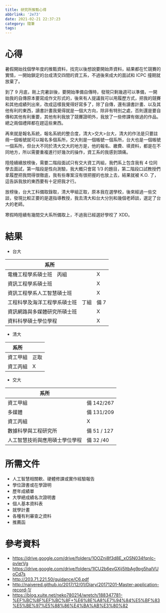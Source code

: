 ```yaml
---
title: 研究所推甄心得
abbrlink: '2e73'
date: 2021-02-21 22:37:23
category: 隨筆
tags:
---
```


# 心得
暑假開始找個學年度的推甄資料，找完以後想說要開始弄資料，結果都在忙競賽的實情，一開始鎖定的台成清交四間的資工系，不過後來成大的面試和 ICPC 撞期就放棄了。

到了 9 月底，剛上完暑訓後，要開始準備自傳時，發現只剩幾週可以準備，一開始我的自傳原本要寫成作文形式的，後來有人提議我可以用履歷方式，把我的競賽和其他成績列出來，改成這樣我覺得好寫多了，除了自傳，還有讀書計畫、以及其他有利的東西，讀書計畫我覺得就是一個大方向，除非有特別之處，否則還是要自傳和其他有利重要，其他有利我放了競賽證明外，我放了一些修課有做過的作品。總之兩個禮拜都在趕這些東西。

再來就是報名系統，報名系統的整合度，清大>交大>台大，清大的作法是只要註冊一個帳號就可以報名多個系所，交大則是一個帳號一個系所，台大也是一個帳號一個系所，但台大不同於清大交大的地方是，他的報名、繳費、填資料，都是在不同地方，所以需要重複進行好幾次的操作，資工系的我感到頭痛。

陸陸續續放榜後，需要二階段面試只有交大資工丙組，我們系上包含我有 4 位同學去面試，第一階段是性向測驗，我大概只會寫 1/3 的題目，第二階段口試教授們拿履歷把我問得很徹底，我有些專案沒有很把握的也放上去，結果就被 K.O. 了，這告訴我放的東西要有十足把我才行。

放榜後，台大工科備取錄取，清大甲組正取，原本我在選學校，後來經過一些交談，發現比較正要的是選指導教授，我去清大和台大分別和幾個老師談，選定了台大的老師。

寒假時陸續有幾間交大系所備取上，不過我已經選好學校了 XDD。


# 結果

* 台大

| 系所                               |      |
| ---------------------------------- | ---- |
| 電機工程學系碩士班　丙組           | X    |
| 資訊工程學系碩士班                 | X    |
| 資訊工程學系人工智慧碩士班         | X    |
| 工程科學及海洋工程學系碩士班　丁組 | 備 7 |
| 資訊網路與多媒體研究所碩士班       | X    |
| 資料科學碩士學位學程               | X    |


* 清大

| 系所 |      |
| ---- | ---- |
| 資工甲組 | 正取 |
| 資工丙組 | X    |


* 交大

| 系所                           |                           |
| ------------------------------ | ------------------------- |
| 資工甲組                           | 備 142/267                |
| 多媒體                         | 備 131/209                |
| 資工丙組                           | X                         |
| 數據科學與工程研究所           | 備 51 / 127               |
| 人工智慧技術與應用碩士學位學程 | 備 32 /40 |

# 所需文件
* 人工智慧相關軟、硬體修課或實作經驗報告
* 學位證書或在學證明
* 歷年成績單
* 大學總成績名次證明書
* 個人基本資料表
* 就學計畫
* 各種有利審查之資料
* 推薦函

# 參考資料
* https://drive.google.com/drive/folders/1OOZni8f3d8E_xOSN034fqnIc-pvlerVg
* https://drive.google.com/drive/folders/1ICU2b6evGXij5ItbAg9pg5haIVUoCd7s
* http://203.71.221.50/guidance/C6.pdf
* http://naivered.github.io/2017/12/01/Diary/20171201-Master-application-record-1/
* https://blog.xuite.net/neko780214/wretch/188347781-%EF%BC%8F%EF%BC%8F+%E6%8E%A8%E7%94%84%E5%BF%83%E5%BE%97%E5%88%86%E4%BA%AB%E3%80%82
